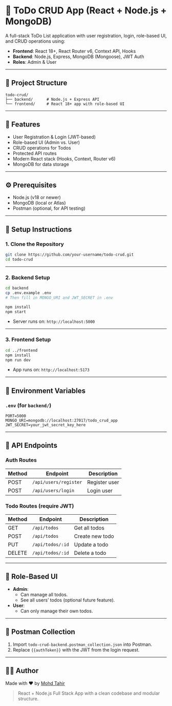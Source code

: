 
# 📝 ToDo CRUD App (React + Node.js + MongoDB)

A full-stack ToDo List application with user registration, login, role-based UI, and CRUD operations using:

- **Frontend**: React 18+, React Router v6, Context API, Hooks
- **Backend**: Node.js, Express, MongoDB (Mongoose), JWT Auth
- **Roles**: Admin & User

---

## 📁 Project Structure

```
todo-crud/
├── backend/      # Node.js + Express API
└── frontend/     # React 18+ app with role-based UI
```

---

## 🚀 Features

- User Registration & Login (JWT-based)
- Role-based UI (Admin vs. User)
- CRUD operations for Todos
- Protected API routes
- Modern React stack (Hooks, Context, Router v6)
- MongoDB for data storage

---

## ⚙️ Prerequisites

- Node.js (v18 or newer)
- MongoDB (local or Atlas)
- Postman (optional, for API testing)

---

## 🔧 Setup Instructions

### 1. Clone the Repository

```bash
git clone https://github.com/your-username/todo-crud.git
cd todo-crud
```

---

### 2. Backend Setup

```bash
cd backend
cp .env.example .env
# Then fill in MONGO_URI and JWT_SECRET in .env

npm install
npm start
```

- Server runs on: `http://localhost:5000`

---

### 3. Frontend Setup

```bash
cd ../frontend
npm install
npm run dev
```

- App runs on: `http://localhost:5173`

---

## 🔐 Environment Variables

### `.env` (for `backend/`)

```env
PORT=5000
MONGO_URI=mongodb://localhost:27017/todo_crud_app
JWT_SECRET=your_jwt_secret_key_here
```

---

## 🔌 API Endpoints

### Auth Routes

| Method | Endpoint             | Description        |
|--------|----------------------|--------------------|
| POST   | `/api/users/register` | Register user      |
| POST   | `/api/users/login`    | Login user         |

### Todo Routes (require JWT)

| Method | Endpoint        | Description        |
|--------|-----------------|--------------------|
| GET    | `/api/todos`    | Get all todos      |
| POST   | `/api/todos`    | Create new todo    |
| PUT    | `/api/todos/:id`| Update a todo      |
| DELETE | `/api/todos/:id`| Delete a todo      |

---

## 🔄 Role-Based UI

- **Admin**:
  - Can manage all todos.
  - See all users’ todos (optional future feature).
- **User**:
  - Can only manage their own todos.

---

## 🧪 Postman Collection

1. Import `todo-crud-backend.postman_collection.json` into Postman.
2. Replace `{{authToken}}` with the JWT from the login request.

---

## 👨‍💻 Author

Made with ❤️ by [Mohd Tahir](https://github.com/tahir4444/todo-app-crud)  
> React + Node.js Full Stack App with a clean codebase and modular structure.
